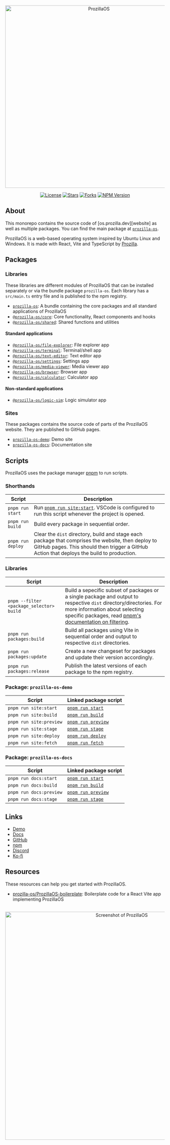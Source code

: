 <div align="center">
	<br />
	<p>
		<a href="https://os.prozilla.dev/"><img src="https://os.prozilla.dev/assets/banner-logo-title-small.png" width="576" alt="ProzillaOS" /></a>
	</p>
	<p>
		<a href="https://github.com/prozilla-os/ProzillaOS/blob/main/LICENSE.md"><img alt="License" src="https://img.shields.io/github/license/Prozilla/ProzillaOS?style=flat-square&color=FF4D5B&label=License"></a>
		<a href="https://github.com/prozilla-os/ProzillaOS"><img alt="Stars" src="https://img.shields.io/github/stars/Prozilla/ProzillaOS?style=flat-square&color=FED24C&label=%E2%AD%90"></a>
		<a href="https://github.com/prozilla-os/ProzillaOS"><img alt="Forks" src="https://img.shields.io/github/forks/Prozilla/ProzillaOS?style=flat-square&color=4D9CFF&label=Forks&logo=github"></a>
		<a href="https://www.npmjs.com/package/prozilla-os"><img alt="NPM Version" src="https://img.shields.io/npm/v/prozilla-os?logo=npm&style=flat-square&label=prozilla-os&color=FF4D5B"></a>
	</p>
</div>

## About

This monorepo contains the source code of [os.prozilla.dev][website] as well as multiple packages. You can find the main package at [`prozilla-os`][prozilla-os].

ProzillaOS is a web-based operating system inspired by Ubuntu Linux and Windows. It is made with React, Vite and TypeScript by [Prozilla][prozilla].

## Packages

### Libraries

These libraries are different modules of ProzillaOS that can be installed separately or via the bundle package `prozilla-os`. Each library has a `src/main.ts` entry file and is published to the npm registry.

- [`prozilla-os`][prozilla-os]: A bundle containing the core packages and all standard applications of ProzillaOS
- [`@prozilla-os/core`][core]: Core functionality, React components and hooks
- [`@prozilla-os/shared`][shared]: Shared functions and utilities

#### Standard applications

- [`@prozilla-os/file-explorer`][file-explorer]: File explorer app
- [`@prozilla-os/terminal`][terminal]: Terminal/shell app
- [`@prozilla-os/text-editor`][text-editor]: Text editor app
- [`@prozilla-os/settings`][settings]: Settings app
- [`@prozilla-os/media-viewer`][media-viewer]: Media viewer app
- [`@prozilla-os/browser`][browser]: Browser app
- [`@prozilla-os/calculator`][calculator]: Calculator app

#### Non-standard applications

- [`@prozilla-os/logic-sim`][logic-sim]: Logic simulator app

### Sites

These packages contains the source code of parts of the ProzillaOS website. They are published to GitHub pages.

- [`prozilla-os-demo`](./packages/demo/): Demo site
- [`prozilla-os-docs`](./packages/docs/): Documentation site

## Scripts

ProzillaOS uses the package manager [pnpm](https://pnpm.io/) to run scripts.

### Shorthands

| Script | Description |
| --- | --- |
| `pnpm run start` | Run [`pnpm run site:start`](#package-prozilla-os-demo). VSCode is configured to run this script whenever the project is opened.
| `pnpm run build` | Build every package in sequential order.
| `pnpm run deploy` | Clear the `dist` directory, build and stage each package that comprises the website, then deploy to GitHub pages. This should then trigger a GitHub Action that deploys the build to production.

### Libraries

| Script | Description |
| --- | --- |
| `pnpm --filter <package_selector> build` | Build a sepecific subset of packages or a single package and output to respective `dist` directory/directories. For more information about selecting specific packages, read [pnpm's documentation on filtering](https://pnpm.io/filtering).
| `pnpm run packages:build` | Build all packages using Vite in sequential order and output to respective `dist` directories.
| `pnpm run packages:update` | Create a new changeset for packages and update their version accordingly.
| `pnpm run packages:release` | Publish the latest versions of each package to the npm registry.

### Package: `prozilla-os-demo`

| Script | Linked package script |
| --- | --- |
| `pnpm run site:start` | [`pnpm run start`](./packages/demo/README.md#scripts)
| `pnpm run site:build` | [`pnpm run build`](./packages/demo/README.md#scripts)
| `pnpm run site:preview` | [`pnpm run preview`](./packages/demo/README.md#scripts)
| `pnpm run site:stage` | [`pnpm run stage`](./packages/demo/README.md#scripts)
| `pnpm run site:deploy` | [`pnpm run deploy`](./packages/demo/README.md#scripts)
| `pnpm run site:fetch` | [`pnpm run fetch`](./packages/demo/README.md#scripts)

### Package: `prozilla-os-docs`

| Script | Linked package script |
| --- | --- |
| `pnpm run docs:start` | [`pnpm run start`](./packages/docs/README.md#scripts)
| `pnpm run docs:build` | [`pnpm run build`](./packages/docs/README.md#scripts)
| `pnpm run docs:preview` | [`pnpm run preview`](./packages/docs/README.md#scripts)
| `pnpm run docs:stage` | [`pnpm run stage`](./packages/docs/README.md#scripts)

## Links

- [Demo][demo]
- [Docs][docs]
- [GitHub][github]
- [npm][npm]
- [Discord][discord]
- [Ko-fi][ko-fi]

## Resources

These resources can help you get started with ProzillaOS.

- [prozilla-os/ProzillaOS-boilerplate][boilerplate]: Boilerplate code for a React Vite app implementing ProzillaOS

<div align="center">
	<br />
	<a href="https://os.prozilla.dev/"><img src="https://os.prozilla.dev/assets/screenshots/screenshot-files-info-taskbar-desktop.png" width="720" alt="Screenshot of ProzillaOS" /></a>
	<br />
</div>

[demo]: https://os.prozilla.dev/
[docs]: https://os.prozilla.dev/docs
[github]: https://github.com/prozilla-os/ProzillaOS
[npm]: https://www.npmjs.com/package/prozilla-os
[discord]: https://discord.gg/JwbyQP4tdz
[ko-fi]: https://ko-fi.com/prozilla
[issues]: https://github.com/prozilla-os/ProzillaOS/issues
[boilerplate]: https://github.com/prozilla-os/ProzillaOS-boilerplate
[prozilla]: https://prozilla.dev/
[prozilla-os]: ./packages/prozilla-os/
[core]: ./packages/core/
[shared]: ./packages/shared/
[file-explorer]: ./packages/apps/file-explorer/
[terminal]: ./packages/apps/terminal/
[text-editor]: ./packages/apps/text-editor/
[settings]: ./packages/apps/settings/
[media-viewer]: ./packages/apps/media-viewer/
[browser]: ./packages/apps/browser/
[calculator]: ./packages/apps/calculator/
[logic-sim]: ./packages/apps/logic-sim/